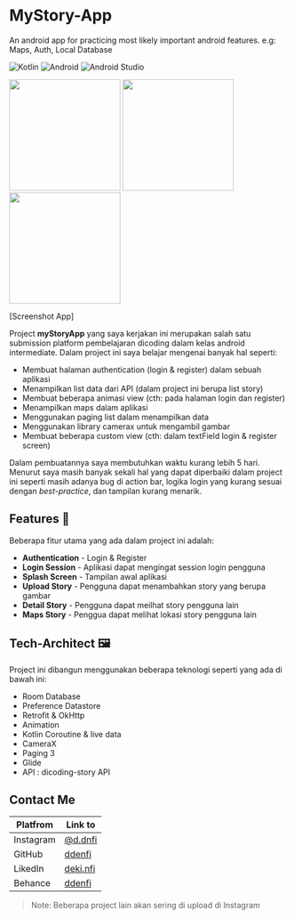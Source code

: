 # **MyStory-App**
An android app for practicing most likely important android features. e.g: Maps, Auth, Local Database

![Kotlin](https://img.shields.io/badge/kotlin-%237F52FF.svg?style=for-the-badge&logo=kotlin&logoColor=white) ![Android](https://img.shields.io/badge/Android-3DDC84?style=for-the-badge&logo=android&logoColor=white) ![Android Studio](https://img.shields.io/badge/Android%20Studio-3DDC84.svg?style=for-the-badge&logo=android-studio&logoColor=white) 

<img src="https://user-images.githubusercontent.com/99384080/226166556-7b81b5f8-1833-4c9f-9553-6797e7052b62.gif" width="200"> <img src="https://user-images.githubusercontent.com/99384080/226166544-60025314-3ae2-4100-bc00-e5d9bfade3aa.gif" width="200"> <img src="https://user-images.githubusercontent.com/99384080/226166549-6a3cb12e-8f6c-4ed8-9a85-794ba127f285.gif" width="200"> 

[Screenshot App]

Project **myStoryApp** yang saya kerjakan ini merupakan salah satu submission platform pembelajaran dicoding dalam kelas android intermediate. Dalam project ini saya belajar mengenai banyak hal seperti:

- Membuat halaman authentication (login & register) dalam sebuah aplikasi
- Menampilkan list data dari API (dalam project ini berupa list story)
- Membuat beberapa animasi view (cth: pada halaman login dan register)
- Menampilkan maps dalam aplikasi
- Menggunakan paging list dalam menampilkan data
- Menggunakan library camerax untuk mengambil gambar
- Membuat beberapa custom view (cth: dalam textField login & register screen)

Dalam pembuatannya saya membutuhkan waktu kurang lebih 5 hari. Menurut saya masih banyak sekali hal yang dapat diperbaiki dalam project ini seperti masih adanya bug di action bar, logika login yang kurang sesuai dengan *best-practice*, dan tampilan kurang menarik.

## Features 🚀 
Beberapa fitur utama yang ada dalam project ini adalah:
- **Authentication** - Login & Register
- **Login Session** - Aplikasi dapat mengingat session login pengguna
- **Splash Screen** - Tampilan awal aplikasi
- **Upload Story** - Pengguna dapat menambahkan story yang berupa gambar
- **Detail Story** - Pengguna dapat meilhat story pengguna lain
- **Maps Story** - Penggua dapat melihat lokasi story pengguna lain

## Tech-Architect 🖼
Project ini dibangun menggunakan beberapa teknologi seperti yang ada di bawah ini:
- Room Database
- Preference Datastore
- Retrofit & OkHttp
- Animation
- Kotlin Coroutine & live data
- CameraX
- Paging 3
- Glide
- API : dicoding-story API

## Contact Me
| Platfrom | Link to |
| ------ | ------ |
| Instagram | [@d.dnfi][ig] |
| GitHub | [ddenfi][git] |
| LikedIn | [deki.nfi][linkedin] |
| Behance | [ddenfi][be] |

> Note: Beberapa project lain akan sering di upload di Instagram

   [ig]: <https://www.instagram.com/d.dnfi/>
   [git]: <https://github.com/ddenfi>
   [linkedin]: <https://www.linkedin.com/in/dekinfi/>
   [be]: <https://www.behance.net/dekinfi>
